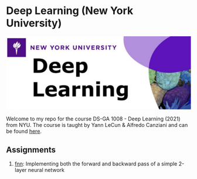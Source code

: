 # Deep Learning (New York University)
![banner](./images/banner3.png)

Welcome to my repo for the course DS-GA 1008 - Deep Learning (2021) from NYU. The course is taught by Yann LeCun & Alfredo Canziani and can be found [here](https://atcold.github.io/NYU-DLSP21/).

## Assignments
1. [fnn](./assignments/fnn/): Implementing both the forward and backward pass of a simple 2-layer neural network 


